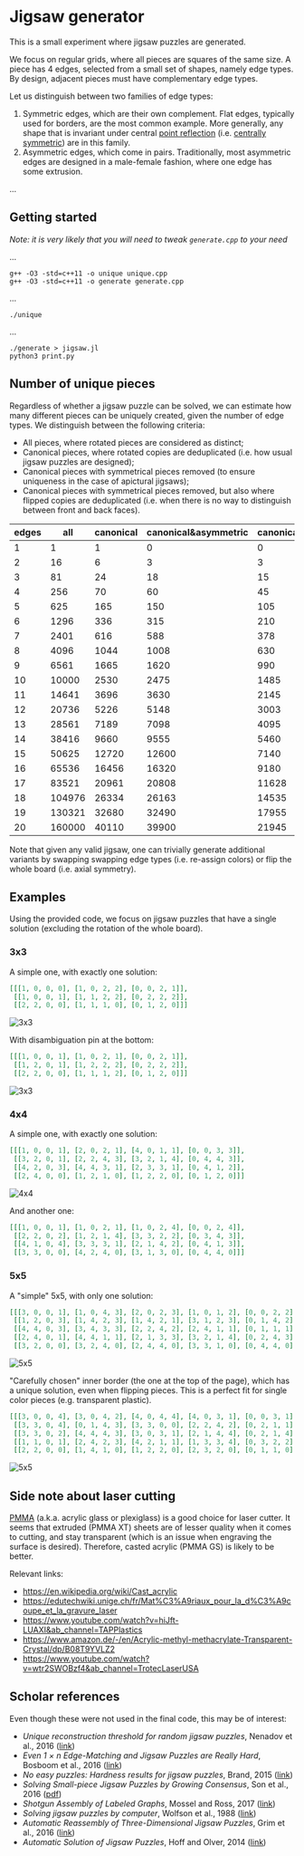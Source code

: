 
# Jigsaw generator

This is a small experiment where jigsaw puzzles are generated.

We focus on regular grids, where all pieces are squares of the same size.
A piece has 4 edges, selected from a small set of shapes, namely edge types.
By design, adjacent pieces must have complementary edge types.

Let us distinguish between two families of edge types:

 1. Symmetric edges, which are their own complement.
    Flat edges, typically used for borders, are the most common example.
    More generally, any shape that is invariant under central [point reflection](https://en.wikipedia.org/wiki/Point_reflection) (i.e. [centrally symmetric](https://en.wikipedia.org/wiki/Centrosymmetry)) are in this family.
 2. Asymmetric edges, which come in pairs.
    Traditionally, most asymmetric edges are designed in a male-female fashion, where one edge has some extrusion.

...


## Getting started

_Note: it is very likely that you will need to tweak `generate.cpp` to your need_

...

```
g++ -O3 -std=c++11 -o unique unique.cpp
g++ -O3 -std=c++11 -o generate generate.cpp
```

...

```
./unique
```

...

```
./generate > jigsaw.jl
python3 print.py
```


## Number of unique pieces

Regardless of whether a jigsaw puzzle can be solved, we can estimate how many different pieces can be uniquely created, given the number of edge types.
We distinguish between the following criteria:

 * All pieces, where rotated pieces are considered as distinct;
 * Canonical pieces, where rotated copies are deduplicated (i.e. how usual jigsaw puzzles are designed);
 * Canonical pieces with symmetrical pieces removed (to ensure uniqueness in the case of apictural jigsaws);
 * Canonical pieces with symmetrical pieces removed, but also where flipped copies are deduplicated (i.e. when there is no way to distinguish between front and back faces).

|edges|all|canonical|canonical&asymmetric|canonical&asymmetric&flipped|
|---|---|---|---|---|
|1|1|1|0|0|
|2|16|6|3|3|
|3|81|24|18|15|
|4|256|70|60|45|
|5|625|165|150|105|
|6|1296|336|315|210|
|7|2401|616|588|378|
|8|4096|1044|1008|630|
|9|6561|1665|1620|990|
|10|10000|2530|2475|1485|
|11|14641|3696|3630|2145|
|12|20736|5226|5148|3003|
|13|28561|7189|7098|4095|
|14|38416|9660|9555|5460|
|15|50625|12720|12600|7140|
|16|65536|16456|16320|9180|
|17|83521|20961|20808|11628|
|18|104976|26334|26163|14535|
|19|130321|32680|32490|17955|
|20|160000|40110|39900|21945|

Note that given any valid jigsaw, one can trivially generate additional variants by swapping swapping edge types (i.e. re-assign colors) or flip the whole board (i.e. axial symmetry).


## Examples

Using the provided code, we focus on jigsaw puzzles that have a single solution (excluding the rotation of the whole board).


### 3x3

A simple one, with exactly one solution:

```json
[[[1, 0, 0, 0], [1, 0, 2, 2], [0, 0, 2, 1]],
 [[1, 0, 0, 1], [1, 1, 2, 2], [0, 2, 2, 2]],
 [[2, 2, 0, 0], [1, 1, 1, 0], [0, 1, 2, 0]]]
```

![3x3](img/3x3.svg)

With disambiguation pin at the bottom:

```json
[[[1, 0, 0, 1], [1, 0, 2, 1], [0, 0, 2, 1]],
 [[1, 2, 0, 1], [1, 2, 2, 2], [0, 2, 2, 2]],
 [[2, 2, 0, 0], [1, 1, 1, 2], [0, 1, 2, 0]]]
```

![3x3](img/3x3_pin.svg)


### 4x4

A simple one, with exactly one solution:

```json
[[[1, 0, 0, 1], [2, 0, 2, 1], [4, 0, 1, 1], [0, 0, 3, 3]],
 [[3, 2, 0, 1], [2, 2, 4, 3], [3, 2, 1, 4], [0, 4, 4, 3]],
 [[4, 2, 0, 3], [4, 4, 3, 1], [2, 3, 3, 1], [0, 4, 1, 2]],
 [[2, 4, 0, 0], [1, 2, 1, 0], [1, 2, 2, 0], [0, 1, 2, 0]]]
```

![4x4](img/4x4.svg)

And another one:

```json
[[[1, 0, 0, 1], [1, 0, 2, 1], [1, 0, 2, 4], [0, 0, 2, 4]],
 [[2, 2, 0, 2], [1, 2, 1, 4], [3, 3, 2, 2], [0, 3, 4, 3]],
 [[4, 1, 0, 4], [3, 3, 3, 1], [2, 1, 4, 2], [0, 4, 1, 3]],
 [[3, 3, 0, 0], [4, 2, 4, 0], [3, 1, 3, 0], [0, 4, 4, 0]]]
```


### 5x5

A "simple" 5x5, with only one solution:

```json
[[[3, 0, 0, 1], [1, 0, 4, 3], [2, 0, 2, 3], [1, 0, 1, 2], [0, 0, 2, 2]],
 [[1, 2, 0, 3], [1, 4, 2, 3], [1, 4, 2, 1], [3, 1, 2, 3], [0, 1, 4, 2]],
 [[4, 4, 0, 3], [3, 4, 3, 3], [2, 2, 4, 2], [2, 4, 1, 1], [0, 1, 1, 1]],
 [[2, 4, 0, 1], [4, 4, 1, 1], [2, 1, 3, 3], [3, 2, 1, 4], [0, 2, 4, 3]],
 [[3, 2, 0, 0], [3, 2, 4, 0], [2, 4, 4, 0], [3, 3, 1, 0], [0, 4, 4, 0]]]
```

![5x5](img/5x5.svg)

"Carefully chosen" inner border (the one at the top of the page), which has a unique solution, even when flipping pieces.
This is a perfect fit for single color pieces (e.g. transparent plastic).

```json
[[[3, 0, 0, 4], [3, 0, 4, 2], [4, 0, 4, 4], [4, 0, 3, 1], [0, 0, 3, 1]],
 [[3, 3, 0, 4], [0, 1, 4, 3], [3, 3, 0, 0], [2, 2, 4, 2], [0, 2, 1, 1]],
 [[3, 3, 0, 2], [4, 4, 4, 3], [3, 0, 3, 1], [2, 1, 4, 4], [0, 2, 1, 4]],
 [[1, 1, 0, 1], [2, 4, 2, 3], [4, 2, 1, 1], [1, 3, 3, 4], [0, 3, 2, 2]],
 [[2, 2, 0, 0], [1, 4, 1, 0], [1, 2, 2, 0], [2, 3, 2, 0], [0, 1, 1, 0]]]
```

![5x5](img/5x5_careful.svg)


## Side note about laser cutting

[PMMA](https://en.wikipedia.org/wiki/Poly(methyl_methacrylate)) (a.k.a. acrylic glass or plexiglass) is a good choice for laser cutter.
It seems that extruded (PMMA XT) sheets are of lesser quality when it comes to cutting, and stay transparent (which is an issue when engraving the surface is desired).
Therefore, casted acrylic (PMMA GS) is likely to be better.

Relevant links:

 * https://en.wikipedia.org/wiki/Cast_acrylic
 * https://edutechwiki.unige.ch/fr/Mat%C3%A9riaux_pour_la_d%C3%A9coupe_et_la_gravure_laser
 * https://www.youtube.com/watch?v=hiJft-LUAXI&ab_channel=TAPPlastics
 * https://www.amazon.de/-/en/Acrylic-methyl-methacrylate-Transparent-Crystal/dp/B08T9YVLZ2
 * https://www.youtube.com/watch?v=wtr2SWOBzf4&ab_channel=TrotecLaserUSA


## Scholar references

Even though these were not used in the final code, this may be of interest:

 * _Unique reconstruction threshold for random jigsaw puzzles_, Nenadov et al., 2016 ([link](https://arxiv.org/abs/1605.03043))
 * _Even 1 × n Edge-Matching and Jigsaw Puzzles are Really Hard_, Bosboom et al., 2016 ([link](https://arxiv.org/abs/1701.00146))
 * _No easy puzzles: Hardness results for jigsaw puzzles_, Brand, 2015 ([link](https://www.sciencedirect.com/science/article/pii/S0304397515001607))
 * _Solving Small-piece Jigsaw Puzzles by Growing Consensus_, Son et al., 2016 ([pdf](https://openaccess.thecvf.com/content_cvpr_2016/papers/Son_Solving_Small-Piece_Jigsaw_CVPR_2016_paper.pdf))
 * _Shotgun Assembly of Labeled Graphs_, Mossel and Ross, 2017 ([link](https://ieeexplore.ieee.org/abstract/document/8119552))
 * _Solving jigsaw puzzles by computer_, Wolfson et al., 1988 ([link](https://link.springer.com/article/10.1007%252FBF02186360))
 * _Automatic Reassembly of Three-Dimensional Jigsaw Puzzles_, Grim et al., 2016 ([link](https://www.worldscientific.com/doi/abs/10.1142/S0219467816500091))
 * _Automatic Solution of Jigsaw Puzzles_, Hoff and Olver, 2014 ([link](https://link.springer.com/article/10.1007/s10851-013-0454-3))
